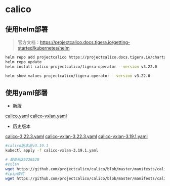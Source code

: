 # calico

## 使用helm部署

> 官方文档：https://projectcalico.docs.tigera.io/getting-started/kubernetes/helm


```bash
helm repo add projectcalico https://projectcalico.docs.tigera.io/charts
helm repo update
helm install calico projectcalico/tigera-operator --version v3.22.0

helm show values projectcalico/tigera-operator --version v3.22.0
```

## 使用yaml部署

- 新版

[calico.yaml](calico.yaml)
[calico-vxlan.yaml](calico-vxlan.yaml)

- 历史版本

[calico-3.22.3.yaml](calico-3.22.3.yaml)
[calico-vxlan-3.22.3.yaml](calico-vxlan-3.22.3.yaml)
[calico-vxlan-3.19.1.yaml](calico-vxlan-3.19.1.yaml)


```bash
#calico版本是v3.19.1
kubectl apply -f calico-vxlan-3.19.1.yaml

# 最新版20220528
#vxlan
wget https://github.com/projectcalico/calico/blob/master/manifests/calico-vxlan.yaml
#ipip模式
wget https://github.com/projectcalico/calico/blob/master/manifests/calico.yaml
```
